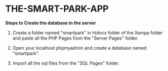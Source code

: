 # THE-SMART-PARK-APP


**Steps to Create the database in the server**
1. Create a folder named "smartpark" in htdocs folder of the Xampp folder and paste all the PHP Pages from the "Server Pages" folder.

2. Open your localhost phpmyadmin and create a database named "smartpark".

3. Import all the sql files from the "SQL Pages" folder.
